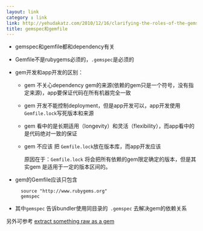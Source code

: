 ```yaml
---
layout: link
category : link
link: http://yehudakatz.com/2010/12/16/clarifying-the-roles-of-the-gemspec-and-gemfile/
title: gemspec和gemfile
---
```


* gemspec和gemfile都和dependency有关

* Gemfile不是rubygems必须的，`.gemspec`是必须的

* gem开发和app开发的区别：

  * gem 不关心dependency gem的来源(依赖的gem只是一个符号，没有指定来源)，app要保证代码在所有机器完全一致

  * gem 开发不能控制deployment，但是app开发可以，app开发使用`Gemfile.lock`写死版本和来源

  * gem 看中的是长期适用（longevity）和灵活（flexibility），而app看中的是代码绝对一致的保证

  * gem 不应该 把 `Gemfile.lock`放在版本库，而app开发应该

    原因在于：`Gemfile.lock` 将会把所有依赖的gem限定确定的版本，但是其实gem 是适用于一定的版本区间的。


* gem的Gemfile应该只包含

        source "http://www.rubygems.org"
        gemspec

* 其中`gemspec` 告诉bundler使用同目录的` .gemspec` 去解决gem的依赖关系

另外可参考 [extract something raw as a gem](https://coderwall.com/p/ckikga/gemfile-and-gemspec)
